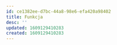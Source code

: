 ```yaml
---
id: ce1382ee-d7bc-44a8-98e6-efa420a98402
title: Funkcja
desc: ''
updated: 1609129410283
created: 1609129410283
---
```



